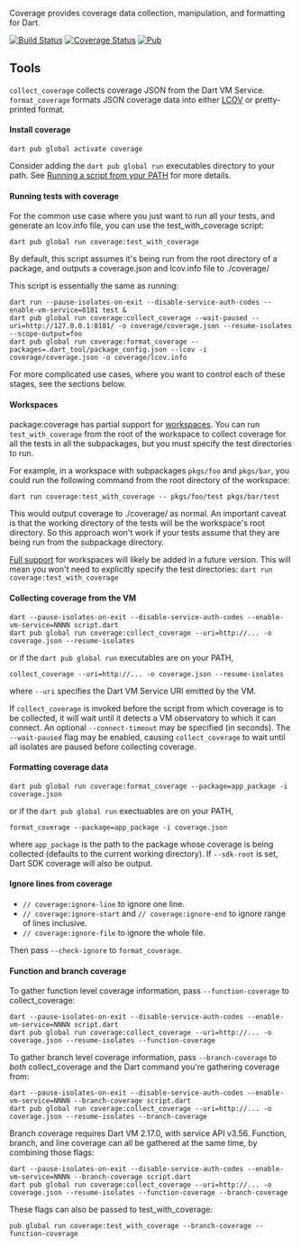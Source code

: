 Coverage provides coverage data collection, manipulation, and formatting for
Dart.

[![Build Status](https://github.com/dart-lang/tools/actions/workflows/coverage.yaml/badge.svg)](https://github.com/dart-lang/tools/actions/workflows/coverage.yaml)
[![Coverage Status](https://coveralls.io/repos/github/dart-lang/tools/badge.svg?branch=main)](https://coveralls.io/github/dart-lang/tools?branch=main)
[![Pub](https://img.shields.io/pub/v/coverage.svg)](https://pub.dev/packages/coverage)

## Tools

`collect_coverage` collects coverage JSON from the Dart VM Service.
`format_coverage` formats JSON coverage data into either
[LCOV](https://github.com/linux-test-project/lcov) or pretty-printed format.

#### Install coverage

    dart pub global activate coverage

Consider adding the `dart pub global run` executables directory to your path.
See
[Running a script from your PATH](https://dart.dev/tools/pub/cmd/pub-global#running-a-script-from-your-path)
for more details.

#### Running tests with coverage

For the common use case where you just want to run all your tests, and generate
an lcov.info file, you can use the test_with_coverage script:

```
dart pub global run coverage:test_with_coverage
```

By default, this script assumes it's being run from the root directory of a
package, and outputs a coverage.json and lcov.info file to ./coverage/

This script is essentially the same as running:

```
dart run --pause-isolates-on-exit --disable-service-auth-codes --enable-vm-service=8181 test &
dart pub global run coverage:collect_coverage --wait-paused --uri=http://127.0.0.1:8181/ -o coverage/coverage.json --resume-isolates --scope-output=foo
dart pub global run coverage:format_coverage --packages=.dart_tool/package_config.json --lcov -i coverage/coverage.json -o coverage/lcov.info
```

For more complicated use cases, where you want to control each of these stages,
see the sections below.

#### Workspaces

package:coverage has partial support for
[workspaces](https://dart.dev/tools/pub/workspaces). You can run
`test_with_coverage` from the root of the workspace to collect coverage for all
the tests in all the subpackages, but you must specify the test directories to
run.

For example, in a workspace with subpackages `pkgs/foo` and `pkgs/bar`, you
could run the following command from the root directory of the workspace:

```
dart run coverage:test_with_coverage -- pkgs/foo/test pkgs/bar/test
```

This would output coverage to ./coverage/ as normal. An important caveat is that
the working directory of the tests will be the workspace's root directory. So
this approach won't work if your tests assume that they are being run from the
subpackage directory.

[Full support](https://github.com/dart-lang/tools/issues/2083) for workspaces
will likely be added in a future version. This will mean you won't need to
explicitly specify the test directories: `dart run coverage:test_with_coverage`

#### Collecting coverage from the VM

```
dart --pause-isolates-on-exit --disable-service-auth-codes --enable-vm-service=NNNN script.dart
dart pub global run coverage:collect_coverage --uri=http://... -o coverage.json --resume-isolates
```

or if the `dart pub global run` executables are on your PATH,

```
collect_coverage --uri=http://... -o coverage.json --resume-isolates
```

where `--uri` specifies the Dart VM Service URI emitted by the VM.

If `collect_coverage` is invoked before the script from which coverage is to be
collected, it will wait until it detects a VM observatory to which it can
connect. An optional `--connect-timeout` may be specified (in seconds). The
`--wait-paused` flag may be enabled, causing `collect_coverage` to wait until
all isolates are paused before collecting coverage.

#### Formatting coverage data

```
dart pub global run coverage:format_coverage --package=app_package -i coverage.json
```

or if the `dart pub global run` exectuables are on your PATH,

```
format_coverage --package=app_package -i coverage.json
```

where `app_package` is the path to the package whose coverage is being collected
(defaults to the current working directory). If `--sdk-root` is set, Dart SDK
coverage will also be output.

#### Ignore lines from coverage

- `// coverage:ignore-line` to ignore one line.
- `// coverage:ignore-start` and `// coverage:ignore-end` to ignore range of
  lines inclusive.
- `// coverage:ignore-file` to ignore the whole file.

Then pass `--check-ignore` to `format_coverage`.

#### Function and branch coverage

To gather function level coverage information, pass `--function-coverage` to
collect_coverage:

```
dart --pause-isolates-on-exit --disable-service-auth-codes --enable-vm-service=NNNN script.dart
dart pub global run coverage:collect_coverage --uri=http://... -o coverage.json --resume-isolates --function-coverage
```

To gather branch level coverage information, pass `--branch-coverage` to _both_
collect_coverage and the Dart command you're gathering coverage from:

```
dart --pause-isolates-on-exit --disable-service-auth-codes --enable-vm-service=NNNN --branch-coverage script.dart
dart pub global run coverage:collect_coverage --uri=http://... -o coverage.json --resume-isolates --branch-coverage
```

Branch coverage requires Dart VM 2.17.0, with service API v3.56. Function,
branch, and line coverage can all be gathered at the same time, by combining
those flags:

```
dart --pause-isolates-on-exit --disable-service-auth-codes --enable-vm-service=NNNN --branch-coverage script.dart
dart pub global run coverage:collect_coverage --uri=http://... -o coverage.json --resume-isolates --function-coverage --branch-coverage
```

These flags can also be passed to test_with_coverage:

```
pub global run coverage:test_with_coverage --branch-coverage --function-coverage
```
